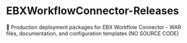 # EBXWorkflowConnector-Releases
🚀 Production deployment packages for EBX Workflow Connector - WAR files, documentation, and configuration templates (NO SOURCE CODE)
